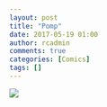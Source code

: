 ```yaml
---
layout: post
title: "Pomp"
date: 2017-05-19 01:00
author: rcadmin
comments: true
categories: [Comics]
tags: []
---
```

<a href="../comics/2017/05/19/pomp"><img src="http://dl.bitsmack.com/comics/20170519.jpg" /></a>
